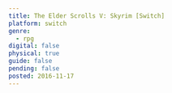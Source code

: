 ```yaml
---
title: The Elder Scrolls V: Skyrim [Switch]
platform: switch
genre:
  - rpg
digital: false
physical: true
guide: false
pending: false
posted: 2016-11-17
---
```


